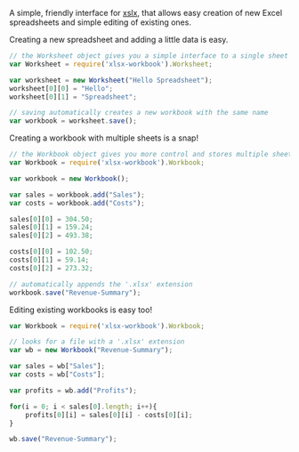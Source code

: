 A simple, friendly interface for [xslx](https://github.com/SheetJS/js-xlsx), that allows easy creation of new Excel spreadsheets and simple editing of existing ones.

Creating a new spreadsheet and adding a little data is easy.

```javascript
// the Worksheet object gives you a simple interface to a single sheet
var Worksheet = require('xlsx-workbook').Worksheet;

var worksheet = new Worksheet("Hello Spreadsheet");
worksheet[0][0] = "Hello";
worksheet[0][1] = "Spreadsheet";

// saving automatically creates a new workbook with the same name
var workbook = worksheet.save();
```


Creating a workbook with multiple sheets is a snap!
```javascript
// the Workbook object gives you more control and stores multiple sheets
var Workbook = require('xlsx-workbook').Workbook;

var workbook = new Workbook();

var sales = workbook.add("Sales");
var costs = workbook.add("Costs");

sales[0][0] = 304.50;
sales[0][1] = 159.24;
sales[0][2] = 493.38;

costs[0][0] = 102.50;
costs[0][1] = 59.14;
costs[0][2] = 273.32;

// automatically appends the '.xlsx' extension
workbook.save("Revenue-Summary");

```

Editing existing workbooks is easy too!
```javascript
var Workbook = require('xlsx-workbook').Workbook;

// looks for a file with a '.xlsx' extension
var wb = new Workbook("Revenue-Summary");

var sales = wb["Sales"];
var costs = wb["Costs"];

var profits = wb.add("Profits");

for(i = 0; i < sales[0].length; i++){
	profits[0][i] = sales[0][i] - costs[0][i];
}

wb.save("Revenue-Summary");

```
